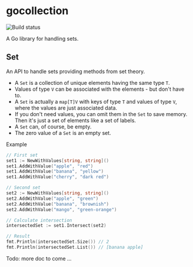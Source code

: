 # gocollection

![Build status](https://github.com/tztz/gocollection/actions/workflows/build.yml/badge.svg)

A Go library for handling sets.

## Set

An API to handle sets providing methods from set theory.

- A `Set` is a collection of unique elements having the same type `T`.
- Values of type `V` can be associated with the elements - but don't have to.
- A `Set` is actually a `map[T]V` with keys of type `T` and values of type `V`, where the values are just associated data.
- If you don't need values, you can omit them in the `Set` to save memory. Then it's just a set of elements like a set of labels.
- A `Set` can, of course, be empty.
- The zero value of a `Set` is an empty set.

Example

```go
// First set
set1 := NewWithValues[string, string]()
set1.AddWithValue("apple", "red")
set1.AddWithValue("banana", "yellow")
set1.AddWithValue("cherry", "dark red")

// Second set
set2 := NewWithValues[string, string]()
set2.AddWithValue("apple", "green")
set2.AddWithValue("banana", "brownish")
set2.AddWithValue("mango", "green-orange")

// Calculate intersection
intersectedSet := set1.Intersect(set2)

// Result
fmt.Println(intersectedSet.Size()) // 2
fmt.Println(intersectedSet.List()) // [banana apple]
```

Todo: more doc to come ...
